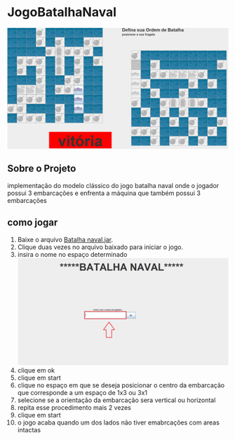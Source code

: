# JogoBatalhaNaval
 ![batalhanaval](./img/vitoria.PNG?raw=true "batalhanaval")

## Sobre o Projeto
implementação do modelo clássico do jogo batalha naval onde o jogador possui 3 embarcações e enfrenta a máquina que também possui 3 embarcações


## como jogar
1. Baixe o arquivo [Batalha naval.jar](https://github.com/JoseSantosJ/jogoBatalhaNaval/raw/main/Batalha%20naval.jar).
2. Clique duas vezes no arquivo baixado para iniciar o jogo.
3. insira o nome no espaço determinado
![nome](./img/nome.PNG?raw=true "nome")
4. clique em ok
5. clique em start
6. clique no espaço em que se deseja posicionar o centro da embarcação que corresponde a um espaço de 1x3 ou 3x1
7. selecione se a orientação da embarcação sera vertical ou horizontal
8. repita esse procedimento mais 2 vezes
9. clique em start
10. o jogo acaba quando um dos lados não tiver emabrcações com areas intactas
